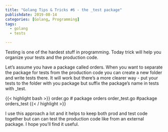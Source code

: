 ```yaml
---
title: "Golang Tips & Tricks #6 - the _test package"
publishdate: 2019-08-14
categories: [Golang, Programming]
tags:
  - golang
  - tests

---
```



Testing is one of the hardest stuff in programming. Today trick will help you organize your tests and the production code.

Let’s assume you have a package called orders. When you want to separate the package for tests from the production code you can create a new folder and write tests there. It will work but there’s a more clearer way - put your tests to the folder with you package but suffix the package’s name in tests with _test.

{{< highlight bash >}}
order.go # package orders
order_test.go #package orders_test
{{< / highlight >}}

I use this approach a lot and it helps to keep both prod and test code together but can can test the production code like from an external package. I hope you’ll find it useful.
